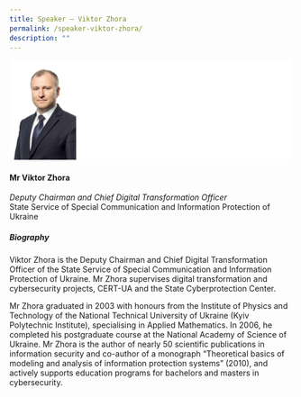 ```yaml
---
title: Speaker – Viktor Zhora
permalink: /speaker-viktor-zhora/
description: ""
---
```

![](/images/Speakers/Viktor%20Zhora.jpg)

#### **Mr Viktor Zhora**

*Deputy Chairman and Chief Digital Transformation Officer*  
State Service of Special Communication and Information Protection of Ukraine

##### **Biography**
Viktor Zhora is the Deputy Chairman and Chief Digital Transformation Officer of the State Service of Special Communication and Information Protection of Ukraine. Mr Zhora supervises digital transformation and cybersecurity projects, CERT-UA and the State Cyberprotection Center.

Mr Zhora graduated in 2003 with honours from the Institute of Physics and Technology of the National Technical University of Ukraine (Kyiv Polytechnic Institute), specialising in Applied Mathematics. In 2006, he completed his postgraduate course at the National Academy of Science of Ukraine. Mr Zhora is the author of nearly 50 scientific publications in information security and co-author of a monograph “Theoretical basics of modeling and analysis of information protection systems” (2010), and actively supports education programs for bachelors and masters in cybersecurity.
